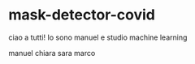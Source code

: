 # mask-detector-covid


ciao a tutti! Io sono manuel e studio machine learning

manuel
chiara
sara
marco